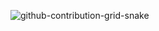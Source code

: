 ![github-contribution-grid-snake](https://user-images.githubusercontent.com/62337397/179920859-28234cd9-5f6c-42ac-8efd-0a43f24fe8d6.svg)
